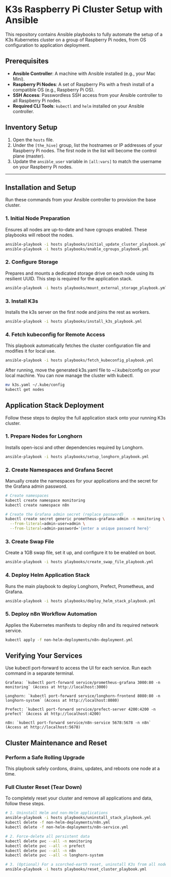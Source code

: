 # K3s Raspberry Pi Cluster Setup with Ansible

This repository contains Ansible playbooks to fully automate the setup of a K3s Kubernetes cluster on a group of Raspberry Pi nodes, from OS configuration to application deployment.

## Prerequisites

* **Ansible Controller**: A machine with Ansible installed (e.g., your Mac Mini).
* **Raspberry Pi Nodes**: A set of Raspberry Pis with a fresh install of a compatible OS (e.g., Raspberry Pi OS).
* **SSH Access**: Passwordless SSH access from your Ansible controller to all Raspberry Pi nodes.
* **Required CLI Tools**: `kubectl` and `helm` installed on your Ansible controller.

## Inventory Setup

1.  Open the `hosts` file.
2.  Under the `[the_hive]` group, list the hostnames or IP addresses of your Raspberry Pi nodes. The first node in the list will become the control plane (master).
3.  Update the `ansible_user` variable in `[all:vars]` to match the username on your Raspberry Pi nodes.

---
## Installation and Setup

Run these commands from your Ansible controller to provision the base cluster.

### 1. Initial Node Preparation
Ensures all nodes are up-to-date and have cgroups enabled. These playbooks will reboot the nodes.
```bash
ansible-playbook -i hosts playbooks/initial_update_cluster_playbook.yml
ansible-playbook -i hosts playbooks/enable_cgroups_playbook.yml
```

### 2. Configure Storage

Prepares and mounts a dedicated storage drive on each node using its resilient UUID. This step is required for the application stack.

```bash
ansible-playbook -i hosts playbooks/mount_external_storage_playbook.yml
```

### 3. Install K3s

Installs the k3s server on the first node and joins the rest as workers.

```bash
ansible-playbook -i hosts playbooks/install_k3s_playbook.yml
```

### 4. Fetch kubeconfig for Remote Access

This playbook automatically fetches the cluster configuration file and modifies it for local use.


```bash
ansible-playbook -i hosts playbooks/fetch_kubeconfig_playbook.yml
```

After running, move the generated k3s.yaml file to ~/.kube/config on your local machine. You can now manage the cluster with kubectl.

```bash
mv k3s.yaml ~/.kube/config
kubectl get nodes
```

## Application Stack Deployment

Follow these steps to deploy the full application stack onto your running K3s cluster.

### 1. Prepare Nodes for Longhorn

Installs open-iscsi and other dependencies required by Longhorn.

```bash
ansible-playbook -i hosts playbooks/setup_longhorn_playbook.yml
```

### 2. Create Namespaces and Grafana Secret

Manually create the namespaces for your applications and the secret for the Grafana admin password.

```bash
# Create namespaces
kubectl create namespace monitoring
kubectl create namespace n8n

# Create the Grafana admin secret (replace password)
kubectl create secret generic prometheus-grafana-admin -n monitoring \
  --from-literal=admin-user=admin \
  --from-literal=admin-password='{enter a unique password here}'
```


### 3. Create Swap File
Create a 1GB swap file, set it up, and configure it to be enabled on boot.

```bash
ansible-playbook -i hosts playbooks/create_swap_file_playbook.yml
```

### 4. Deploy Helm Application Stack

Runs the main playbook to deploy Longhorn, Prefect, Prometheus, and Grafana.

```bash
ansible-playbook -i hosts playbooks/deploy_helm_stack_playbook.yml
```

### 5. Deploy n8n Workflow Automation

Applies the Kubernetes manifests to deploy n8n and its required network service.

```bash
kubectl apply -f non-helm-deployments/n8n-deployment.yml
```

## Verifying Your Services

Use kubectl port-forward to access the UI for each service. Run each command in a separate terminal.

    Grafana: `kubectl port-forward service/prometheus-grafana 3000:80 -n monitoring` (Access at http://localhost:3000)

    Longhorn: `kubectl port-forward service/longhorn-frontend 8080:80 -n longhorn-system` (Access at http://localhost:8080)

    Prefect: `kubectl port-forward service/prefect-server 4200:4200 -n prefect` (Access at http://localhost:4200)

    n8n: `kubectl port-forward service/n8n-service 5678:5678 -n n8n` (Access at http://localhost:5678)

## Cluster Maintenance and Reset

### Perform a Safe Rolling Upgrade
This playbook safely cordons, drains, updates, and reboots one node at a time.

### Full Cluster Reset (Tear Down)
To completely reset your cluster and remove all applications and data, follow these steps.

```bash
# 1. Uninstall Helm and non-Helm applications
ansible-playbook -i hosts playbooks/uninstall_stack_playbook.yml
kubectl delete -f non-helm-deployments/n8n.yml
kubectl delete -f non-helm-deployments/n8n-service.yml

# 2. Force-delete all persistent data
kubectl delete pvc --all -n monitoring
kubectl delete pvc --all -n prefect
kubectl delete pvc --all -n n8n
kubectl delete pvc --all -n longhorn-system

# 3. (Optional) For a scorched-earth reset, uninstall K3s from all nodes
ansible-playbook -i hosts playbooks/reset_cluster_playbook.yml
```
